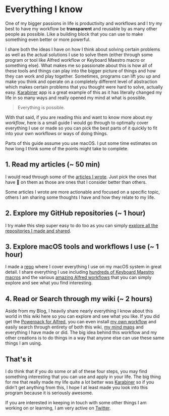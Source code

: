 # Everything I know
One of my bigger passions in life is productivity and workflows and I try my best to have my workflow be __transparent__ and reusable by as many other people as possible. Like a building block that you can use to make something even better or more powerful.

I share both the ideas I have on how I think about solving certain problems as well as the actual solutions I use to solve them (either through some program or tool like Alfred workflow or Keyboard Maestro macro or something else). What makes me so passionate about this is how all of these tools and things can play into the bigger picture of things and how they can work and play together. Sometimes, programs can lift you up and make you think and operate on a completely different level of abstraction which makes certain problems that you thought were hard to solve, actually easy. [Karabiner](../macOS/apps/karabiner/karabiner.md) app is a great example of this as it has literally changed my life in so many ways and really opened my mind at what is possible.

> Everything is possible.

With that said, if you are reading this and want to know more about _my workflow_, here is a small guide I would go through to optimally cover everything I use or made so you can pick the best parts of it quickly to fit into your own workflows or ways of doing things.

Parts of this guide assume you use macOS. I put some time estimates on how long I think some of the points might take to complete.

## 1. Read my articles (~ 50 min)
I would read through some of the [articles I wrote](my-articles.md). Just pick the ones that have 🌟 on them as those are ones that I consider better than others.

Some articles I wrote are more actionable and focused on a specific topic, others I am sharing some thoughts I have and how they relate to my life.

## 2. Explore my GitHub repositories (~ 1 hour)
I try make this step super easy to do too as you can simply [explore all the repositories I made and shared](my-github.md).

## 3. Explore macOS tools and workflows I use (~ 1 hour)
I made a [repo](https://github.com/nikitavoloboev/my-mac-os) where I cover everything I use on my macOS system in great detail. I share everything I use including [hundreds of Keyboard Maestro macros](https://github.com/nikitavoloboev/my-mac-os/tree/master/km) and the various [amazing Alfred workflows](https://github.com/learn-anything/alfred-workflows) that you can simply explore and see what you find interesting.

## 4. Read or Search through my wiki (~ 2 hours)
Aside from my Blog, I heavily share nearly everything I know about this world in this wiki here so you can explore and see what you like. If you did get the [Powerpack for Alfred](https://www.alfredapp.com/powerpack/), you can even install [my own workflow](https://github.com/nikitavoloboev/alfred-my-mind) and easily search through entirety of both this wiki, [my mind maps](../meta/my-mind.md) and everything I have made or did. The big idea behind this workflow and my other creations is to do things in a way that anyone else can use these same things I am using.

## That's it
I do think that if you do some or all of these four steps, you may find something interesting that you can use and apply in your life. The big thing for me that really made my life quite a lot better was [Karabiner](../macOS/apps/karabiner/karabiner.md) so if you didn't get anything from this, I hope I at least made you look into this program because it is seriously awesome.

If you are interested in keeping in touch with some other things I am working on or learning, I am very active on [Twitter](https://twitter.com/nikitavoloboev).